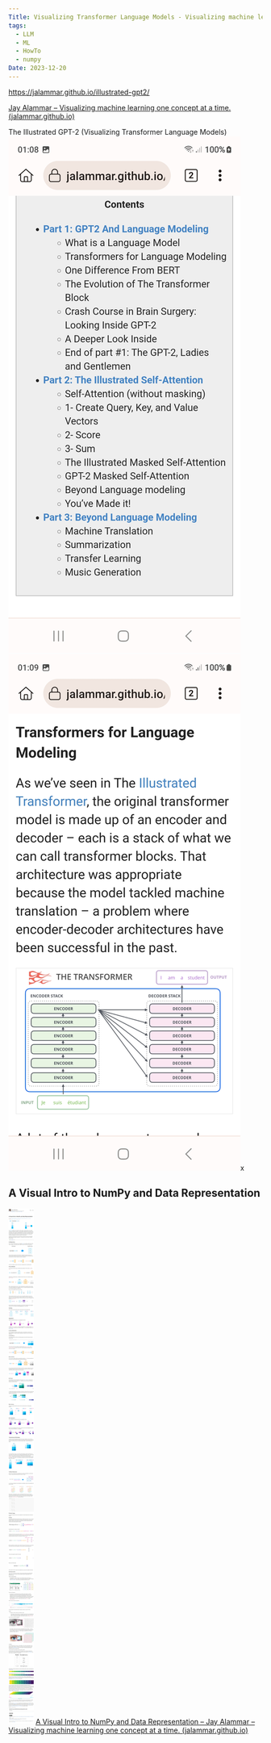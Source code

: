 ```yaml
---
Title: Visualizing Transformer Language Models - Visualizing machine learning one concept at a time
tags:
  - LLM
  - ML
  - HowTo
  - numpy
Date: 2023-12-20
---
```

https://jalammar.github.io/illustrated-gpt2/

[Jay Alammar – Visualizing machine learning one concept at a time. (jalammar.github.io)](https://jalammar.github.io/)



The Illustrated GPT-2 (Visualizing Transformer Language Models)
![](../_asset/Screenshot_20231220_010856_Kiwi%20Browser.jpg)![](../_asset/Screenshot_20231220_010915_Kiwi%20Browser.jpg)x

## A Visual Intro to NumPy and Data Representation

![](../_asset/Pasted%20image%2020240204144403.png)
[A Visual Intro to NumPy and Data Representation – Jay Alammar – Visualizing machine learning one concept at a time. (jalammar.github.io)](https://jalammar.github.io/visual-numpy/)

